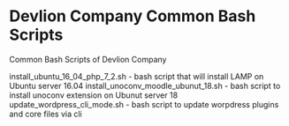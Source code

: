 # Devlion Company Common Bash Scripts  
Common Bash Scripts of Devlion Company

install_ubuntu_16_04_php_7_2.sh - bash script that will install LAMP on Ubuntu server 16.04
install_unoconv_moodle_ubunut_18.sh - bash script to install unoconv extension on Ubunut server 18
update_wordpress_cli_mode.sh - bash script to update worpdress plugins and core files via cli  